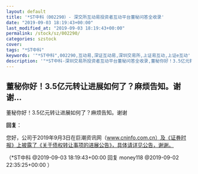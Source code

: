 ```yaml
---
layout: default
title: '*ST中科（002290）- 深交所互动易投资者互动平台董秘问答全收录'
date: "2019-09-03 18:19:43+00:00"
last_modified_at: "2019-09-03 18:19:43+00:00"
permalink: /stock/sz/002290/
categories: szstock
cover: 
tags: "*ST中科"
keywords: '"*ST中科",002290,互动易,深证互动易,深圳交易所,上证易互动,上证e互动'
description: '"*ST中科-深圳交易所投资者互动平台董秘问答全收录,董秘你好！3.5亿元转让进展如何了？麻烦告知。谢谢"'
---
```


## 董秘你好！3.5亿元转让进展如何了？麻烦告知。谢谢...

董秘你好！3.5亿元转让进展如何了？麻烦告知。谢谢

**回复**：

您好，公司于2019年9月3日在巨潮资讯网（www.cninfo.com.cn）及《证券时报》上披露了《关于债权转让事项的进展公告》，具体请详见公告，谢谢。 

（*ST中科  @2019-09-03 18:19:43+00:00 回复 money118  @2019-09-02 22:35:25+00:00 ）

